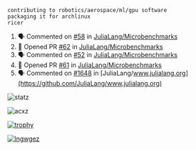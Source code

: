 ```
contributing to robotics/aerospace/ml/gpu software
packaging it for archlinux
ricer
```

<!--START_SECTION:activity-->
1. 🗣 Commented on [#58](https://github.com/JuliaLang/Microbenchmarks/issues/58) in [JuliaLang/Microbenchmarks](https://github.com/JuliaLang/Microbenchmarks)
2. 💪 Opened PR [#62](https://github.com/JuliaLang/Microbenchmarks/pull/62) in [JuliaLang/Microbenchmarks](https://github.com/JuliaLang/Microbenchmarks)
3. 🗣 Commented on [#52](https://github.com/JuliaLang/Microbenchmarks/issues/52) in [JuliaLang/Microbenchmarks](https://github.com/JuliaLang/Microbenchmarks)
4. 💪 Opened PR [#61](https://github.com/JuliaLang/Microbenchmarks/pull/61) in [JuliaLang/Microbenchmarks](https://github.com/JuliaLang/Microbenchmarks)
5. 🗣 Commented on [#1648](https://github.com/JuliaLang/www.julialang.org/issues/1648) in [JuliaLang/www.julialang.org](https://github.com/JuliaLang/www.julialang.org)
<!--END_SECTION:activity-->


![statz](https://github-readme-stats.vercel.app/api?username=acxz&include_all_commits=true&show_icons=true)

<p><img align="center" src="https://github-readme-streak-stats.herokuapp.com/?user=acxz&" alt="acxz" /></p>

[![trophy](https://github-profile-trophy.vercel.app/?username=acxz)](https://github.com/ryo-ma/github-profile-trophy)

[![lngwgez](https://github-readme-stats.vercel.app/api/top-langs/?username=acxz&layout=compact)](https://github.com/acxz/github-readme-stats)
